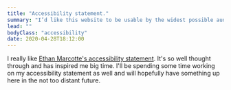 ```yaml
---
title: "Accessibility statement."
summary: "I’d like this website to be usable by the widest possible audience, regardless of device, browser, network speed, or ability."
lead: ""
bodyClass: "accessibility"
date: 2020-04-28T18:12:00
---
```


I really like [Ethan Marcotte's accessibility statement][1]. It's so well thought through and has inspired me big time. I'll be spending some time working on my accessibility statement as well and will hopefully have something up here in the not too distant future.

[1]: https://ethanmarcotte.com/accessibility/
